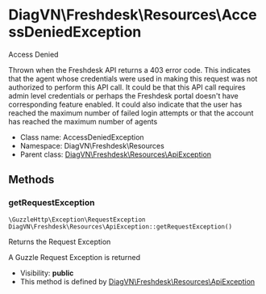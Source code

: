 DiagVN\Freshdesk\Resources\AccessDeniedException
===============

Access Denied

Thrown when the Freshdesk API returns a 403 error code. This indicates that
the agent whose credentials were used in making this request was not authorized to perform this API call.
It could be that this API call requires admin level credentials or perhaps the Freshdesk portal doesn't have
corresponding feature enabled. It could also indicate that the user has reached the maximum number of failed login
attempts or that the account has reached the maximum number of agents


* Class name: AccessDeniedException
* Namespace: DiagVN\Freshdesk\Resources
* Parent class: [DiagVN\Freshdesk\Resources\ApiException](Freshdesk-Exceptions-ApiException.md)







Methods
-------


### getRequestException

    \GuzzleHttp\Exception\RequestException DiagVN\Freshdesk\Resources\ApiException::getRequestException()

Returns the Request Exception

A Guzzle Request Exception is returned

* Visibility: **public**
* This method is defined by [DiagVN\Freshdesk\Resources\ApiException](Freshdesk-Exceptions-ApiException.md)



